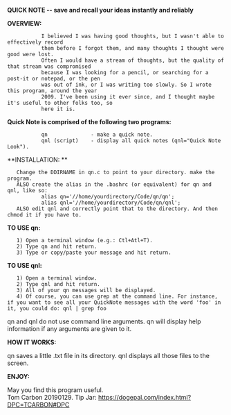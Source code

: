 **QUICK NOTE -- save and recall your ideas instantly and reliably**

 **OVERVIEW:**

               I believed I was having good thoughts, but I wasn't able to effectively record
               them before I forgot them, and many thoughts I thought were good were lost. 
               Often I would have a stream of thoughts, but the quality of that stream was compromised
               because I was looking for a pencil, or searching for a post-it or notepad, or the pen 
               was out of ink, or I was writing too slowly. So I wrote this program, around the year 
               2009. I've been using it ever since, and I thought maybe it's useful to other folks too, so 
               here it is.

 **Quick Note is comprised of the following two programs:**
 
               qn              - make a quick note.
               qnl (script)    - display all quick notes (qnl="Quick Note Look").
        
 **INSTALLATION: **
 
       Change the DDIRNAME in qn.c to point to your directory. make the program.
       ALSO create the alias in the .bashrc (or equivalent) for qn and qnl, like so:
               alias qn='//home/yourdirectory/Code/qn/qn';
               alias qnl='//home/yourdirectory/Code/qn/qnl';
       ALSO edit qnl and correctly point that to the directory. And then chmod it if you have to.

 **TO USE qn:**
 
       1) Open a terminal window (e.g.: Ctl+Atl+T).
       2) Type qn and hit return.
       3) Type or copy/paste your message and hit return.
 **TO USE qnl:**
 
       1) Open a terminal window.
       2) Type qnl and hit return. 
       3) All of your qn messages will be displayed.
       4) Of course, you can use grep at the command line. For instance, if you want to see all your QuickNote messages with the word 'foo' in it, you could do: qnl | grep foo

 qn and qnl do not use command line arguments. qn will display help information 
 if any arguments are given to it.

 **HOW IT WORKS:**
 
 qn saves a little .txt file in its directory. qnl displays all those files to the screen. 
 
 **ENJOY:**
 
 May you find this program useful.  
 Tom Carbon 20190129. Tip Jar: https://dogepal.com/index.html?DPC=TCARBON#DPC
